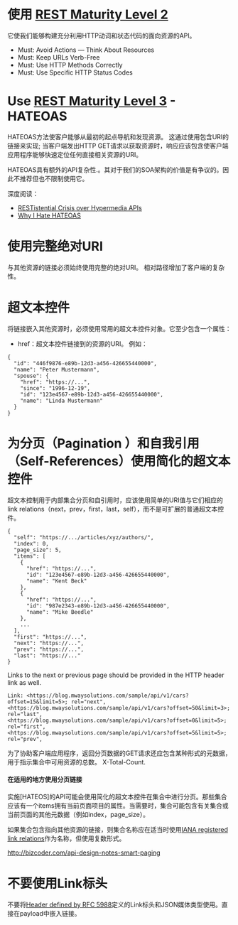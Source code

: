 # 使用 [REST Maturity Level 2](https://martinfowler.com/articles/richardsonMaturityModel.html#level2)
它使我们能够构建充分利用HTTP动词和状态代码的面向资源的API。
- Must: Avoid Actions — Think About Resources
- Must: Keep URLs Verb-Free
- Must: Use HTTP Methods Correctly
- Must: Use Specific HTTP Status Codes

# Use [REST Maturity Level 3](https://martinfowler.com/articles/richardsonMaturityModel.html#level3) - HATEOAS

HATEOAS方法使客户能够从最初的起点导航和发现资源。 这通过使用包含URI的链接来实现; 当客户端发出HTTP GET请求以获取资源时，响应应该包含使客户端应用程序能够快速定位任何直接相关资源的URI。

HATEOAS具有额外的API复杂性.。其对于我们的SOA架构的价值是有争议的。因此不推荐但也不限制使用它。

深度阅读：
- [RESTistential Crisis over Hypermedia APIs](https://www.infoq.com/news/2014/03/rest-at-odds-with-web-apis)  
- [Why I Hate HATEOAS](https://jeffknupp.com/blog/2014/06/03/why-i-hate-hateoas/)

# 使用完整绝对URI
与其他资源的链接必须始终使用完整的绝对URI。 相对路径增加了客户端的复杂性。

# 超文本控件
将链接嵌入其他资源时，必须使用常用的超文本控件对象。它至少包含一个属性：  
  - href：超文本控件链接到的资源的URI。
例如：
```
{
  "id": "446f9876-e89b-12d3-a456-426655440000",
  "name": "Peter Mustermann",
  "spouse": {
    "href": "https://...",
    "since": "1996-12-19",
    "id": "123e4567-e89b-12d3-a456-426655440000",
    "name": "Linda Mustermann"
  }
}
```


# 为分页（Pagination ）和自我引用（Self-References）使用简化的超文本控件
超文本控制用于内部集合分页和自引用时，应该使用简单的URI值与它们相应的link relations（next，prev，first，last，self），而不是可扩展的普通超文本控件。
```
{
  "self": "https://.../articles/xyz/authors/",
  "index": 0,
  "page_size": 5,
  "items": [
    {
      "href": "https://...",
      "id": "123e4567-e89b-12d3-a456-426655440000",
      "name": "Kent Beck"
    },
    {
      "href": "https://...",
      "id": "987e2343-e89b-12d3-a456-426655440000",
      "name": "Mike Beedle"
    },
    ...
  ],
  "first": "https://...",
  "next": "https://...",
  "prev": "https://...",
  "last": "https://..."
}
```




Links to the next or previous page should be provided in the HTTP header link as well.  
```
Link: <https://blog.mwaysolutions.com/sample/api/v1/cars?offset=15&limit=5>; rel="next",
<https://blog.mwaysolutions.com/sample/api/v1/cars?offset=50&limit=3>; rel="last",
<https://blog.mwaysolutions.com/sample/api/v1/cars?offset=0&limit=5>; rel="first",
<https://blog.mwaysolutions.com/sample/api/v1/cars?offset=5&limit=5>; rel="prev",
```
为了协助客户端应用程序，返回分页数据的GET请求还应包含某种形式的元数据，用于指示集合中可用资源的总数。
X-Total-Count.

#### 在适用的地方使用分页链接
实施[HATEOS]的API可能会使用简化的超文本控件在集合中进行分页。那些集合应该有一个items拥有当前页面项目的属性。当需要时，集合可能包含有关集合或当前页面的其他元数据（例如index，page_size）。

如果集合包含指向其他资源的链接，则集合名称应在适当时使用[IANA registered link relations](http://www.iana.org/assignments/link-relations/link-relations.xml)作为名称，但使用复数形式。


http://bizcoder.com/api-design-notes-smart-paging



# 不要使用Link标头
不要将[Header defined by RFC 5988](https://tools.ietf.org/html/rfc5988#section-5)定义的Link标头和JSON媒体类型使用。直接在payload中嵌入链接。
